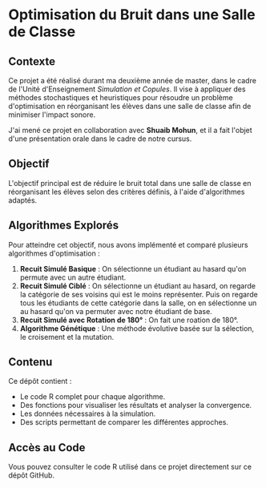 # Optimisation du Bruit dans une Salle de Classe

## Contexte
Ce projet a été réalisé durant ma deuxième année de master, dans le cadre de l'Unité d'Enseignement *Simulation et Copules*. Il vise à appliquer des méthodes stochastiques et heuristiques pour résoudre un problème d'optimisation en réorganisant les élèves dans une salle de classe afin de minimiser l'impact sonore.

J'ai mené ce projet en collaboration avec **Shuaib Mohun**, et il a fait l'objet d'une présentation orale dans le cadre de notre cursus.

## Objectif
L'objectif principal est de réduire le bruit total dans une salle de classe en réorganisant les élèves selon des critères définis, à l'aide d'algorithmes adaptés.

## Algorithmes Explorés
Pour atteindre cet objectif, nous avons implémenté et comparé plusieurs algorithmes d'optimisation :
1. **Recuit Simulé Basique** : On sélectionne un étudiant au hasard qu'on permute avec un autre étudiant.
2. **Recuit Simulé Ciblé** : On sélectionne un étudiant au hasard, on regarde la catégorie de ses voisins qui est le moins représenter. Puis on regarde tous les étudiants de cette catégorie dans la salle, on en sélectionne un au hasard qu'on va permuter avec notre étudiant de base.
3. **Recuit Simulé avec Rotation de 180°** : On fait une roation de 180°.
4. **Algorithme Génétique** : Une méthode évolutive basée sur la sélection, le croisement et la mutation.

## Contenu
Ce dépôt contient :
- Le code R complet pour chaque algorithme.
- Des fonctions pour visualiser les résultats et analyser la convergence.
- Les données nécessaires à la simulation.
- Des scripts permettant de comparer les différentes approches.

## Accès au Code
Vous pouvez consulter le code R utilisé dans ce projet directement sur ce dépôt GitHub.
